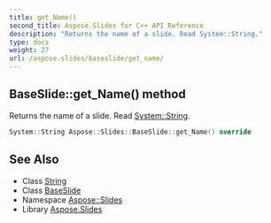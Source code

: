 ```yaml
---
title: get_Name()
second_title: Aspose.Slides for C++ API Reference
description: "Returns the name of a slide. Read System::String."
type: docs
weight: 27
url: /aspose.slides/baseslide/get_name/
---
```

## BaseSlide::get_Name() method


Returns the name of a slide. Read [System::String](../../../system/string/).

```cpp
System::String Aspose::Slides::BaseSlide::get_Name() override
```

## See Also

* Class [String](../../../system/string/)
* Class [BaseSlide](../)
* Namespace [Aspose::Slides](../../)
* Library [Aspose.Slides](../../../)